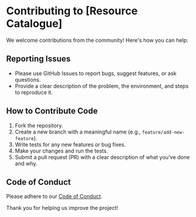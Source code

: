 # Contributing to [Resource Catalogue]

We welcome contributions from the community! Here's how you can help:

## Reporting Issues
- Please use GitHub Issues to report bugs, suggest features, or ask questions.
- Provide a clear description of the problem, the environment, and steps to reproduce it.

## How to Contribute Code
1. Fork the repository.
2. Create a new branch with a meaningful name (e.g., `feature/add-new-feature`).
3. Write tests for any new features or bug fixes.
4. Make your changes and run the tests.
5. Submit a pull request (PR) with a clear description of what you’ve done and why.

## Code of Conduct
Please adhere to our [Code of Conduct](CODE_OF_CONDUCT.md).

Thank you for helping us improve the project!